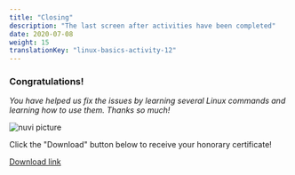 ```yaml
---
title: "Closing"
description: "The last screen after activities have been completed"
date: 2020-07-08
weight: 15
translationKey: "linux-basics-activity-12"
---
```


### Congratulations! 

*You have helped us fix the issues by learning several Linux commands and learning how to use them. Thanks so much!*

![nuvi picture](../images/nuvi.PNG?classes=border,shadow)

Click the "Download" button below to receive your honorary certificate!

<a class="my-2 mx-4 btn btn-info" href="../images/Certificate.pdf">
Download link
</a>
